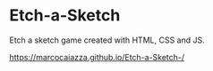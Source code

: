# Etch-a-Sketch

Etch a sketch game created with HTML, CSS and JS.

https://marcocaiazza.github.io/Etch-a-Sketch-/
